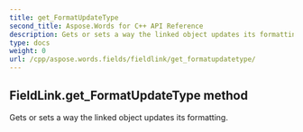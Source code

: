 ```yaml
---
title: get_FormatUpdateType
second_title: Aspose.Words for C++ API Reference
description: Gets or sets a way the linked object updates its formatting. 
type: docs
weight: 0
url: /cpp/aspose.words.fields/fieldlink/get_formatupdatetype/
---
```

## FieldLink.get_FormatUpdateType method


Gets or sets a way the linked object updates its formatting.

